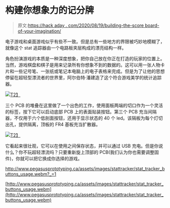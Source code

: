 # 构建你想象力的记分牌

> 原文:[https://hack aday . com/2020/08/19/building-the-score board-of-your-imagination/](https://hackaday.com/2020/08/19/building-the-scoreboard-of-your-imagination/)

电子游戏和桌面游戏似乎有些不一致。但是总有一些地方的界限被巧妙地模糊了，就像这个 stat 追踪器由一个电路板夹层构成的漂亮结构一样。

角色扮演游戏的本质是一种深度想象，把你自己放在你正在打造的玩家的位置上。当然，游戏棋盘和棋子是用来记录所有你想象不到的数据的。这可以用一张人物卡片和一些记号笔、一张纸或笔记本电脑上的电子表格来完成。但是为了让他的思想停留在超轻型漂流者的世界里，阿尔伯特·潘建造了这个符合游戏美学的统计追踪器。

[![](../Images/1d99a002e6e51f552e57a01b3429cfcd.png)T2】](https://hackaday.com/wp-content/uploads/2020/08/hyper-light-drifter-stat-tracker-blogview.jpg)

三个 PCB 的堆叠在这里做了一个出色的工作，使用面板两端的切口作为一个灵活的标签，按下它可以启动底部 PCB 上的表面贴装按钮。第三个 PCB 充当间隔器，不仅用于六个低剖面按钮，还用于显示状态的 40 个 led。该隔板为每个灯切出孔，提供隔离，顶板的 FR4 基板充当扩散器。

[![](../Images/f90420a4c6ace376c718870aefe9533b.png)T2】](https://hackaday.com/wp-content/uploads/2020/08/hyper-light-drifter-stat-tracker-disassembled.jpg)

它看起来很壮观，它可以在使用之间保存状态，并可以通过 USB 充电。但是你说什么？你不玩超轻漂流吗？只要重新旋上顶部的 PCB(我们认为你也需要调整固件)，你就可以把它换成你选择的游戏。

 <http://www.pegasusprototyping.ca/assets/images/stattracker/stat_tracker_buttons_usage.webm?_=1>

[http://www.pegasusprototyping.ca/assets/images/stattracker/stat_tracker_buttons_usage.webm](http://www.pegasusprototyping.ca/assets/images/stattracker/stat_tracker_buttons_usage.webm)